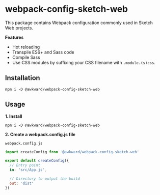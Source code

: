 # webpack-config-sketch-web

This package contains Webpack configuration commonly used in Sketch Web projects.

**Features**

- Hot reloading
- Transpile ES6+ and Sass code
- Compile Sass
- Use CSS modules by suffixing your CSS filename with `.module.(s)css`.

## Installation

```
npm i -D @awkward/webpack-config-sketch-web
```

## Usage

**1. Install**

```
npm i -D @awkward/webpack-config-sketch-web
```

**2. Create a webpack.config.js file**

`webpack.config.js`

```js
import createConfig from '@awkward/webpack-config-sketch-web'

export default createConfig({
  // Entry point
  in: 'src/App.js',

  // Directory to output the build
  out: 'dist'
})
```

